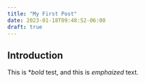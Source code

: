 ```yaml
---
title: "My First Post"
date: 2023-01-18T09:48:52-06:00
draft: true
---
```


## Introduction

This is **bold* test, and this is *emphaized* text.